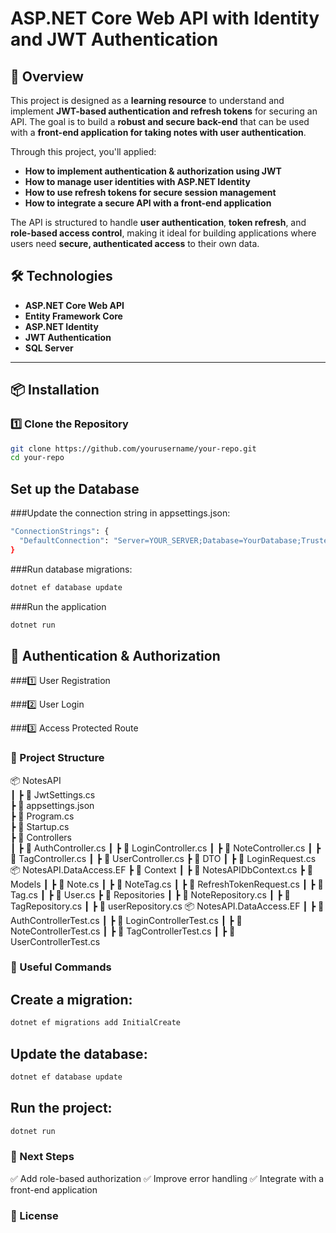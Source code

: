 # ASP.NET Core Web API with Identity and JWT Authentication

## 📌 Overview
This project is designed as a **learning resource** to understand and implement **JWT-based authentication and refresh tokens** for securing an API. The goal is to build a **robust and secure back-end** that can be used with a **front-end application for taking notes with user authentication**.

Through this project, you'll applied:
- **How to implement authentication & authorization using JWT**
- **How to manage user identities with ASP.NET Identity**
- **How to use refresh tokens for secure session management**
- **How to integrate a secure API with a front-end application**

The API is structured to handle **user authentication**, **token refresh**, and **role-based access control**, making it ideal for building applications where users need **secure, authenticated access** to their own data.

## 🛠 Technologies
- **ASP.NET Core Web API**
- **Entity Framework Core**
- **ASP.NET Identity**
- **JWT Authentication**
- **SQL Server**

---

## 📦 Installation

### 1️⃣ Clone the Repository
```sh
git clone https://github.com/yourusername/your-repo.git
cd your-repo
```

## Set up the Database
###Update the connection string in appsettings.json:

```sh
"ConnectionStrings": {
  "DefaultConnection": "Server=YOUR_SERVER;Database=YourDatabase;Trusted_Connection=True;MultipleActiveResultSets=true"
}
```

###Run database migrations:
```sh
dotnet ef database update
```

###Run the application
```sh
dotnet run
```

## 🔑 Authentication & Authorization

###1️⃣ User Registration

###2️⃣ User Login

###3️⃣ Access Protected Route

### 📂 Project Structure

📦 NotesAPI  
 ┃ ┣ 📜 JwtSettings.cs  
 ┣ 📜 appsettings.json  
 ┣ 📜 Program.cs  
 ┣ 📜 Startup.cs  
 ┣ 📂 Controllers  
 ┃ ┣ 📜 AuthController.cs
 ┃ ┣ 📜 LoginController.cs
 ┃ ┣ 📜 NoteController.cs
 ┃ ┣ 📜 TagController.cs
 ┃ ┣ 📜 UserController.cs
 ┣ 📂 DTO
 ┃ ┣ 📜 LoginRequest.cs
 📦 NotesAPI.DataAccess.EF
 ┣ 📂 Context
 ┃ ┣ 📜 NotesAPIDbContext.cs
 ┣ 📂 Models
 ┃ ┣ 📜 Note.cs
 ┃ ┣ 📜 NoteTag.cs
 ┃ ┣ 📜 RefreshTokenRequest.cs
 ┃ ┣ 📜 Tag.cs
 ┃ ┣ 📜 User.cs
 ┣ 📂 Repositories
 ┃ ┣ 📜 NoteRepository.cs
 ┃ ┣ 📜 TagRepository.cs
 ┃ ┣ 📜 userRepository.cs
 📦 NotesAPI.DataAccess.EF
 ┃ ┣ 📜 AuthControllerTest.cs
 ┃ ┣ 📜 LoginControllerTest.cs
 ┃ ┣ 📜 NoteControllerTest.cs
 ┃ ┣ 📜 TagControllerTest.cs
 ┃ ┣ 📜 UserControllerTest.cs

### 🔗 Useful Commands

## Create a migration:
```sh
dotnet ef migrations add InitialCreate
```

## Update the database:
```sh
dotnet ef database update
```

## Run the project:
```sh
dotnet run
```

### 🚀 Next Steps

✅ Add role-based authorization
✅ Improve error handling
✅ Integrate with a front-end application


### 📝 License
